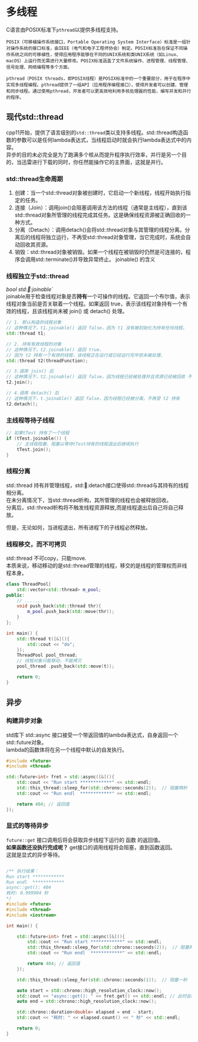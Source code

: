 # 多线程  

C语言由POSIX标准下`pthread`以提供多线程支持。   

```Msg
POSIX（可移植操作系统接口，Portable Operating System Interface）标准是一组针对操作系统的接口标准，由IEEE（电气和电子工程师协会）制定。POSIX标准旨在保证不同操作系统之间的可移植性，使得应用程序能够在不同的UNIX系统和类UNIX系统（如Linux、macOS）上运行而无需进行大量修改。POSIX标准涵盖了文件系统操作、进程管理、线程管理、信号处理、网络编程等多个方面。

pthread（POSIX threads，即POSIX线程）是POSIX标准中的一个重要部分，用于在程序中实现多线程编程。pthread提供了一组API（应用程序编程接口），使得开发者可以创建、管理和同步线程。通过使用pthread，开发者可以更高效地利用多核处理器的性能，编写并发和并行的程序。
```


## 现代std::thread  

cpp11开始，提供了语言级别的`std::thread`类以支持多线程。std::thread构造函数的参数可以是任何lambda表达式，当线程启动时就会执行lambda表达式中的内容。     
异步的目的未必完全是为了跑满多个核从而提升程序执行效率，并行是另一个目的，当迅雷进行下载的同时，你任然能操作它的主界面，这就是并行。   

### std::thread生命周期

1. 创建：当一个std::thread对象被创建时，它启动一个新线程，线程开始执行指定的任务。
2. 连接（Join）：调用join()会阻塞调用该方法的线程（通常是主线程），直到该std::thread对象所管理的线程完成其任务。这是确保线程资源被正确回收的一种方式。
3. 分离（Detach）：调用detach()会将std::thread对象与其管理的线程分离。分离后的线程将独立运行，不再受std::thread对象管理，当它完成时，系统会自动回收其资源。
4. 销毁：std::thread对象被销毁。如果一个线程在被销毁时仍然是可连接的，程序会调用std::terminate()并导致异常终止。
joinable() 的含义

### 线程独立于std::thread

*bool std::thread::joinable`*   
joinable用于检查线程对象是否**持有**一个可操作的线程。它返回一个布尔值，表示线程对象当前是否关联着一个线程。如果返回 true，表示该线程对象持有一个有效的线程，且该线程尚未被 join() 或 detach() 处理。   

```cpp
// 1. 默认构造的线程对象
// 这种情况下，t1.joinable() 返回 false，因为 t1 没有被初始化为持有任何线程。
std::thread t1;

// 2. 持有有效线程的对象
// 这种情况下，t2.joinable() 返回 true，
// 因为 t2 持有一个有效的线程，该线程正在运行或已经运行完毕但未被处理。
std::thread t2(threadFunction);

// 3.调用 join() 后 
// 这种情况下，t2.joinable() 返回 false，因为线程已经被处理并且资源已经被回收 不再被持有
t2.join();

// 4.调用 detach() 后
// 这种情况下，t.joinable() 返回 false，因为线程已经被分离，不再受 t2 持有
t2.detach();
```

### 主线程等待子线程


```cpp
// 如果tTest 持有了一个线程
if (tTest.joinable()) { 
    // 主线程阻塞，阻塞以等待tTest持有的线程退出后继续执行
    tTest.join();       
}
```

### 线程分离  

std::thread 持有并管理线程，std::thread::detach接口使得std::thread与其持有的线程相分离。  
在未分离情况下，当std::thread析构，其所管理的线程也会被释放回收。   
分离后，std::thread析构将不触发线程资源释放,而是线程退出后自己将自己释放。    

但是，无论如何，当进程退出，所有进程下的子线程必然释放。   


### 线程移交，而不可拷贝  

std::thread 不可copy，只能move.   
本质来说，移动移动的是std::thread管理的线程，移交的是线程的管理权而非线程本身。 

```cpp
class ThreadPool{
    std::vector<std::thread> m_pool;
public:
    // .......
    void push_back(std::thread thr){
        m_pool.push_back(std::move(thr));
    }
};

int main() {
    std::thread t([&](){
        std::cout << "do";
    });
    ThreadPool pool_thread;
    // 线程对象只能移动，不能拷贝
    pool_thread .push_back(std::move(t));

    return 0;
}
```


## 异步   


### 构建异步对象 

std库下 std::async 接口接受一个带返回值的lambda表达式，自身返回一个std::future对象。   
lambda的函数体将在另一个线程中默认的自发执行。     

```c++
#include <future>
#include <thread>

std::future<int> fret = std::async([&](){
    std::cout << "Run start ************" << std::endl;
    std::this_thread::sleep_for(std::chrono::seconds(2));  // 阻塞两秒
    std::cout << "Run endl  ************" << std::endl;

    return 404; // 返回值
});
```

### 显式的等待异步   

`future::get` 接口调用后将会获取异步线程下运行的 函数 的返回值。   
**如果函数还没执行完成呢？** get接口的调用线程将会阻塞，直到函数返回。    
这就是显式的异步等待。   

```c++

/** 执行结果：
Run start ************
Run endl  ************
async::get(): 404
耗时: 0.999904 秒 
*/
#include <future>
#include <thread>
#include <iostream>

int main() {

    std::future<int> fret = std::async([&](){
        std::cout << "Run start ************" << std::endl;
        std::this_thread::sleep_for(std::chrono::seconds(2));  // 阻塞两秒
        std::cout << "Run endl  ************" << std::endl;

        return 404; // 返回值
    });

    std::this_thread::sleep_for(std::chrono::seconds(1));  // 阻塞一秒 

    auto start = std::chrono::high_resolution_clock::now(); 
    std::cout << "async::get(): " << fret.get() << std::endl; // 此时会触发（2-1=1秒阻塞）
    auto end = std::chrono::high_resolution_clock::now();

    std::chrono::duration<double> elapsed = end - start;
    std::cout << "耗时: " << elapsed.count() << " 秒" << std::endl;

    return 0;
}

```

